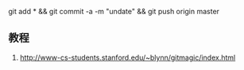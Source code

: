 
git add * && git commit -a -m "undate" && git push origin master

## 教程

1. http://www-cs-students.stanford.edu/~blynn/gitmagic/index.html